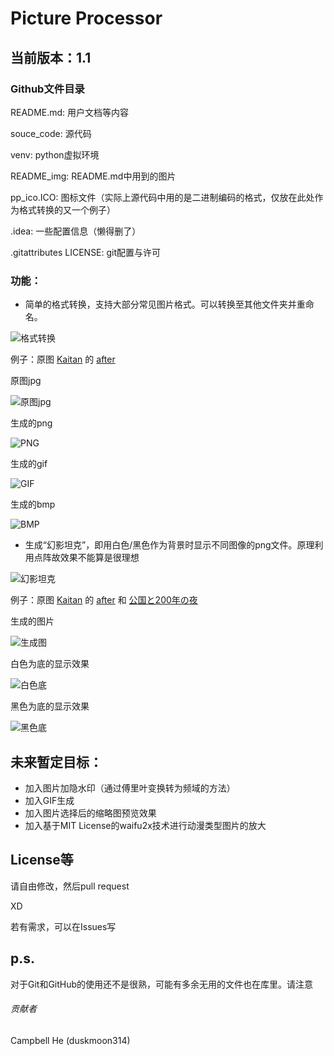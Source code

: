 # Picture Processor

## 当前版本：1.1

### Github文件目录

README.md: 用户文档等内容

souce_code: 源代码

venv: python虚拟环境

README_img: README.md中用到的图片

pp_ico.ICO: 图标文件（实际上源代码中用的是二进制编码的格式，仅放在此处作为格式转换的又一个例子）

.idea: 一些配置信息（懒得删了）

.gitattributes LICENSE: git配置与许可

### 功能：

- 简单的格式转换，支持大部分常见图片格式。可以转换至其他文件夹并重命名。

![格式转换](https://github.com/duskmoon314/Picture_processor/blob/master/README_img/%E6%A0%BC%E5%BC%8F%E8%BD%AC%E6%8D%A2.png?raw=true)

例子：原图 [Kaitan](https://www.pixiv.net/member.php?id=2924751) 的 [after](https://www.pixiv.net/member_illust.php?mode=medium&illust_id=55348597)

原图jpg

![原图jpg](https://github.com/duskmoon314/Picture_processor/blob/master/README_img/example.jpg?raw=true)

生成的png

![PNG](https://github.com/duskmoon314/Picture_processor/blob/master/README_img/example.PNG?raw=true)

生成的gif

![GIF](https://github.com/duskmoon314/Picture_processor/blob/master/README_img/example.GIF?raw=true)

生成的bmp

![BMP](https://raw.githubusercontent.com/duskmoon314/Picture_processor/master/README_img/example.BMP)

- 生成“幻影坦克”，即用白色/黑色作为背景时显示不同图像的png文件。原理利用点阵故效果不能算是很理想

![幻影坦克](https://github.com/duskmoon314/Picture_processor/blob/master/README_img/%E5%B9%BB%E5%BD%B1%E5%9D%A6%E5%85%8B.png?raw=true)

例子：原图 [Kaitan](https://www.pixiv.net/member.php?id=2924751) 的 [after](https://www.pixiv.net/member_illust.php?mode=medium&illust_id=55348597) 和 [公国と200年の夜](https://www.pixiv.net/member_illust.php?mode=medium&illust_id=60565407)

生成的图片

![生成图](https://github.com/duskmoon314/Picture_processor/blob/master/README_img/output.png?raw=true)

白色为底的显示效果

![白色底](https://github.com/duskmoon314/Picture_processor/blob/master/README_img/output_whiteBackGround.png?raw=true)

黑色为底的显示效果

![黑色底](https://github.com/duskmoon314/Picture_processor/blob/master/README_img/output_blackBackGround.png?raw=true)



## 未来暂定目标：

- 加入图片加隐水印（通过傅里叶变换转为频域的方法）
- 加入GIF生成
- 加入图片选择后的缩略图预览效果
- 加入基于MIT License的waifu2x技术进行动漫类型图片的放大

## License等

请自由修改，然后pull request

XD

若有需求，可以在Issues写



## p.s.

对于Git和GitHub的使用还不是很熟，可能有多余无用的文件也在库里。请注意



###### 贡献者

Campbell He (duskmoon314)